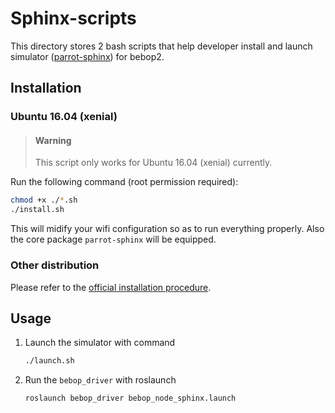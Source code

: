 # Sphinx-scripts #

This directory stores 2 bash scripts that help developer install and launch simulator ([parrot-sphinx](https://developer.parrot.com/docs/sphinx/index.html)) for bebop2.

## Installation ##

### Ubuntu 16.04 (xenial) ###

> #### Warning ####
> This script only works for Ubuntu 16.04 (xenial) currently.

Run the following command (root permission required):

```bash
chmod +x ./*.sh
./install.sh
```

This will midify your wifi configuration so as to run everything properly. Also the core package `parrot-sphinx` will be equipped.

### Other distribution ###

Please refer to the [official installation procedure](https://developer.parrot.com/docs/sphinx/installation.html).

## Usage ##

1. Launch the simulator with command
   ```bash
   ./launch.sh
   ```
2. Run the `bebop_driver` with roslaunch
   ```bash
   roslaunch bebop_driver bebop_node_sphinx.launch
   ```
